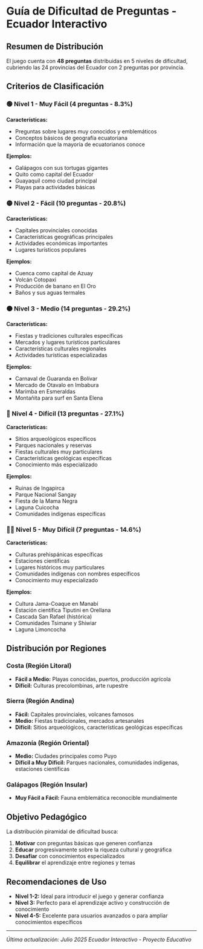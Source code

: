 # Guía de Dificultad de Preguntas - Ecuador Interactivo

## Resumen de Distribución

El juego cuenta con **48 preguntas** distribuidas en 5 niveles de dificultad, cubriendo las 24 provincias del Ecuador con 2 preguntas por provincia.

## Criterios de Clasificación

### 🟢 Nivel 1 - Muy Fácil (4 preguntas - 8.3%)
**Características:**
- Preguntas sobre lugares muy conocidos y emblemáticos
- Conceptos básicos de geografía ecuatoriana
- Información que la mayoría de ecuatorianos conoce

**Ejemplos:**
- Galápagos con sus tortugas gigantes
- Quito como capital del Ecuador
- Guayaquil como ciudad principal
- Playas para actividades básicas

### 🟡 Nivel 2 - Fácil (10 preguntas - 20.8%)
**Características:**
- Capitales provinciales conocidas
- Características geográficas principales
- Actividades económicas importantes
- Lugares turísticos populares

**Ejemplos:**
- Cuenca como capital de Azuay
- Volcán Cotopaxi
- Producción de banano en El Oro
- Baños y sus aguas termales

### 🟠 Nivel 3 - Medio (14 preguntas - 29.2%)
**Características:**
- Fiestas y tradiciones culturales específicas
- Mercados y lugares turísticos particulares
- Características culturales regionales
- Actividades turísticas especializadas

**Ejemplos:**
- Carnaval de Guaranda en Bolívar
- Mercado de Otavalo en Imbabura
- Marimba en Esmeraldas
- Montañita para surf en Santa Elena

### 🔴 Nivel 4 - Difícil (13 preguntas - 27.1%)
**Características:**
- Sitios arqueológicos específicos
- Parques nacionales y reservas
- Fiestas culturales muy particulares
- Características geológicas específicas
- Conocimiento más especializado

**Ejemplos:**
- Ruinas de Ingapirca
- Parque Nacional Sangay
- Fiesta de la Mama Negra
- Laguna Cuicocha
- Comunidades indígenas específicas

### 🔴🔴 Nivel 5 - Muy Difícil (7 preguntas - 14.6%)
**Características:**
- Culturas prehispánicas específicas
- Estaciones científicas
- Lugares históricos muy particulares
- Comunidades indígenas con nombres específicos
- Conocimiento muy especializado

**Ejemplos:**
- Cultura Jama-Coaque en Manabí
- Estación científica Tiputini en Orellana
- Cascada San Rafael (histórica)
- Comunidades Tsimane y Shiwiar
- Laguna Limoncocha

## Distribución por Regiones

### Costa (Región Litoral)
- **Fácil a Medio:** Playas conocidas, puertos, producción agrícola
- **Difícil:** Culturas precolombinas, arte rupestre

### Sierra (Región Andina)
- **Fácil:** Capitales provinciales, volcanes famosos
- **Medio:** Fiestas tradicionales, mercados artesanales
- **Difícil:** Sitios arqueológicos, características geológicas específicas

### Amazonía (Región Oriental)
- **Medio:** Ciudades principales como Puyo
- **Difícil a Muy Difícil:** Parques nacionales, comunidades indígenas, estaciones científicas

### Galápagos (Región Insular)
- **Muy Fácil a Fácil:** Fauna emblemática reconocible mundialmente

## Objetivo Pedagógico

La distribución piramidal de dificultad busca:

1. **Motivar** con preguntas básicas que generen confianza
2. **Educar** progresivamente sobre la riqueza cultural y geográfica
3. **Desafiar** con conocimientos especializados
4. **Equilibrar** el aprendizaje entre regiones y temas

## Recomendaciones de Uso

- **Nivel 1-2:** Ideal para introducir el juego y generar confianza
- **Nivel 3:** Perfecto para el aprendizaje activo y construcción de conocimiento
- **Nivel 4-5:** Excelente para usuarios avanzados o para ampliar conocimientos específicos

---

*Última actualización: Julio 2025*
*Ecuador Interactivo - Proyecto Educativo*
